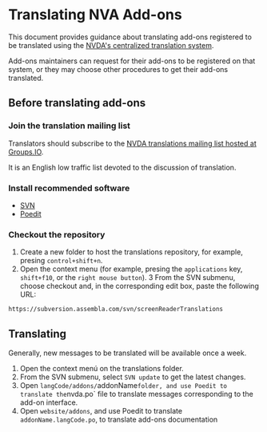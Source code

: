 # Translating NVA Add-ons

This document provides guidance about translating add-ons registered to be translated using the [NVDA's centralized translation system](https://github.com/nvaccess/addon-datastore/blob/master/docs/submitters/submissionGuide.md#RegisteringAnAdd-onInTheTranslationSystem).

Add-ons maintainers can request for their add-ons to be registered on that system, or they may choose other procedures to get their add-ons translated.

## Before translating add-ons

### Join the translation mailing list

Translators should subscribe to the [NVDA translations mailing list hosted at Groups.IO](https://groups.io/g/nvda-translations).

It is an English low traffic list devoted to the discussion of translation.

### Install recommended software

* [SVN](https://tortoisesvn.net/downloads.html)
* [Poedit](https://poedit.net/download)

### Checkout the repository

1. Create a new folder to host the translations repository, for example, presing `control+shift+n`.
1. Open the context menu (for example, presing the `applications` key, `shift+f10`, or the `right mouse button`).
3 From the SVN submenu, choose checkout and, in the corresponding edit box, paste the following URL:

```
https://subversion.assembla.com/svn/screenReaderTranslations
```

## Translating

Generally, new messages to be translated will be available once a week.

1. Open the context menú on the translations folder.
1. From the SVN submenu, select `SVN update` to get the latest changes.
1. Open `langCode/addons/`addonName` folder, and use Poedit to translate the `nvda.po` file to translate messages corresponding to the add-on interface.
1. Open `website/addons`, and use Poedit to translate `addonName.langCode.po`, to translate add-ons documentation
